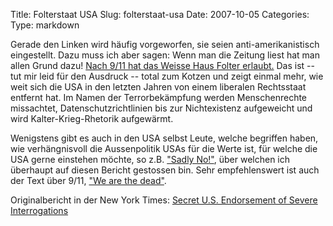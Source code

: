 Title: Folterstaat USA
Slug: folterstaat-usa
Date: 2007-10-05
Categories:
Type: markdown

Gerade den Linken wird häufig vorgeworfen, sie seien anti-amerikanistisch eingestellt. Dazu muss ich aber sagen: Wenn man die Zeitung liest hat man allen Grund dazu! [Nach 9/11 hat das Weisse Haus Folter erlaubt.](http://www.tagesanzeiger.ch/dyn/news/ausland/798901.html) Das ist -- tut mir leid für den Ausdruck -- total zum Kotzen und zeigt einmal mehr, wie weit sich die USA in den letzten Jahren von einem liberalen Rechtsstaat entfernt hat. Im Namen der Terrorbekämpfung werden Menschenrechte missachtet, Datenschutzrichtlinien bis zur Nichtexistenz aufgeweicht und wird Kalter-Krieg-Rhetorik aufgewärmt.

Wenigstens gibt es auch in den USA selbst Leute, welche begriffen haben, wie verhängnisvoll die Aussenpolitik USAs für die Werte ist, für welche die USA gerne einstehen möchte, so z.B. ["Sadly No!"](http://www.sadlyno.com/archives/7352.html), über welchen ich überhaupt auf diesen Bericht gestossen bin. Sehr empfehlenswert ist auch der Text über 9/11, ["We are the dead"](http://www.sadlyno.com/archives/7309.html).

Originalbericht in der New York Times: [Secret U.S. Endorsement of Severe Interrogations](http://www.nytimes.com/2007/10/04/washington/04interrogate.html?ei=5065&en=e7795da103966f42&ex=1192075200&adxnnl=1&partner=MYWAY&pagewanted=print&adxnnlx=1191611451-Z9Z72rT8H0xFR8Yjdn2wOw)
